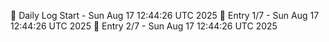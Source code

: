 📅 Daily Log Start - Sun Aug 17 12:44:26 UTC 2025
📌 Entry 1/7 - Sun Aug 17 12:44:26 UTC 2025
📌 Entry 2/7 - Sun Aug 17 12:44:26 UTC 2025
